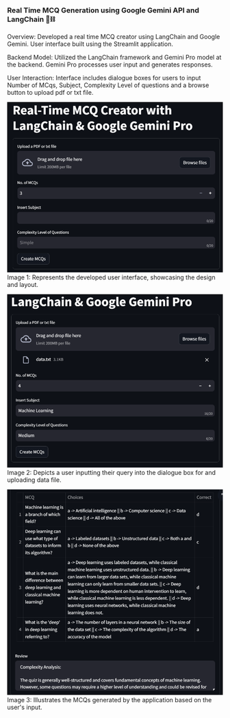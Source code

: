 ### Real Time MCQ Generation using Google Gemini API and LangChain 🦜⛓️

Overview:
Developed a real time MCQ creator using LangChain and Google Gemini.
User interface built using the Streamlit application.

Backend Model:
Utilized the LangChain framework and Gemini Pro model at the backend.
Gemini Pro processes user input and generates responses.

User Interaction:
Interface includes dialogue boxes for users to input Number of MCqs, Subject, Complexity Level of questions and a browse button to upload pdf or txt file.

![User Interface](images/user_interface.PNG)
Image 1: Represents the developed user interface, showcasing the design and layout.

![Input Prompt](images/input.PNG)
Image 2: Depicts a user inputting their query into the dialogue box for and uploading data file.

![Response](images/response.PNG)
Image 3: Illustrates the MCQs generated by the application based on the user's input.
